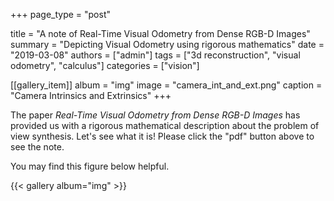 +++
page_type = "post"

title = "A note of Real-Time Visual Odometry from Dense RGB-D Images"
summary = "Depicting Visual Odometry using rigorous mathematics"
date = "2019-03-08"
authors = ["admin"]
tags = ["3d reconstruction", "visual odometry", "calculus"]
categories = ["vision"]

[[gallery_item]]
album = "img"
image = "camera_int_and_ext.png"
caption = "Camera Intrinsics and Extrinsics"
+++

The paper _Real-Time Visual Odometry from Dense RGB-D Images_ has provided us with a rigorous mathematical description about the problem of view synthesis. Let's see what it is! Please click the "pdf" button above to see the note.

You may find this figure below helpful.

{{< gallery album="img" >}}
